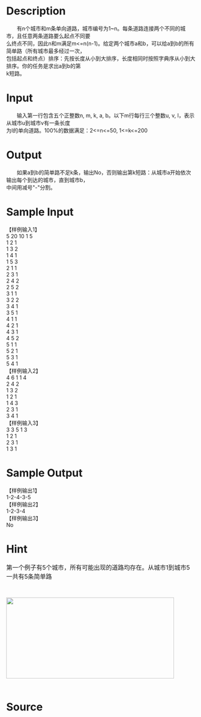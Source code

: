 
# Description

<div class="content"><p>　　有n个城市和m条单向道路，城市编号为1~n。每条道路连接两个不同的城市，且任意两条道路要么起点不同要<br/>
么终点不同，因此n和m满足m&lt;=n(n-1)。给定两个城市a和b，可以给a到b的所有简单路（所有城市最多经过一次，<br/>
包括起点和终点）排序：先按长度从小到大排序，长度相同时按照字典序从小到大排序。你的任务是求出a到b的第<br/>
k短路。</p></div>

# Input

<div class="content"><p>　　输入第一行包含五个正整数n, m, k, a, b。以下m行每行三个整数u, v, l，表示从城市u到城市v有一条长度<br/>
为l的单向道路。100%的数据满足：2&lt;=n&lt;=50, 1&lt;=k&lt;=200</p></div>

# Output

<div class="content"><p>　　如果a到b的简单路不足k条，输出No，否则输出第k短路：从城市a开始依次输出每个到达的城市，直到城市b，<br/>
中间用减号&#34;-&#34;分割。</p></div>

# Sample Input

<div class="content"><span class="sampledata">【样例输入1】<br/>
5 20 10 1 5<br/>
1 2 1<br/>
1 3 2<br/>
1 4 1<br/>
1 5 3<br/>
2 1 1<br/>
2 3 1<br/>
2 4 2<br/>
2 5 2<br/>
3 1 1<br/>
3 2 2<br/>
3 4 1<br/>
3 5 1<br/>
4 1 1<br/>
4 2 1<br/>
4 3 1<br/>
4 5 2<br/>
5 1 1<br/>
5 2 1<br/>
5 3 1<br/>
5 4 1<br/>
【样例输入2】<br/>
4 6 1 1 4<br/>
2 4 2<br/>
1 3 2<br/>
1 2 1<br/>
1 4 3<br/>
2 3 1<br/>
3 4 1<br/>
【样例输入3】<br/>
3 3 5 1 3<br/>
1 2 1<br/>
2 3 1<br/>
1 3 1</span></div>

# Sample Output

<div class="content"><span class="sampledata">【样例输出1】<br/>
1-2-4-3-5<br/>
【样例输出2】<br/>
1-2-3-4<br/>
【样例输出3】<br/>
No</span></div>

# Hint

<div class="content"><p></p><p><span style="font-size: medium">第一个例子有5个城市，所有可能出现的道路均存在。从城市1到城市5一共有5条简单路</span></p><br/>
<p><span style="font-size: medium"><img width="447" height="216" alt="" src="/source/bzoj/1073/img/aHR0cHM6Ly9seWRzeS5jb20vSnVkZ2VPbmxpbmUvdXBsb2FkLzIwMTYwNC8xKDQpLnBuZw==.png"/><br/><br/>
</span></p><p></p></div>

# Source

<div class="content"><p><a href="problemset.php?search="></a></p></div>

